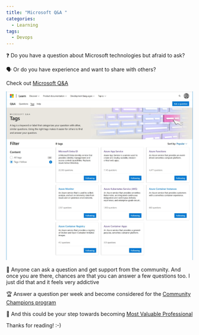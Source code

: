 ```yaml
---
title: "Microsoft Q&A "
categories:
  - Learning
tags:
  - Devops
---
```


❓ Do you have a question about Microsoft technologies but afraid to ask? 

🗣️ Or do you have experience and want to share with others? 

Check out [Microsoft Q&A](https://learn.microsoft.com/answers/tags/?orderby=name&wt.mc_id=pdebruin_content_blog_cnl_csasci)

![img](../assets/images/2024-06-14-qanda-2024.jpg)

🙂 Anyone can ask a question and get support from the community. And once you are there, chances are that you can answer a few questions too. I just did that and it feels very addictive

🏆 Answer a question per week and become considered for the [Community Champions program](https://learn.microsoft.com/answers/support/community-champions-program?wt.mc_id=pdebruin_content_blog_cnl_csasci)

👑 And this could be your step towards becoming [Most Valuable Professional](https://mvp.microsoft.com/mvp/overview?wt.mc_id=pdebruin_content_blog_cnl_csasci)

Thanks for reading! :-)
